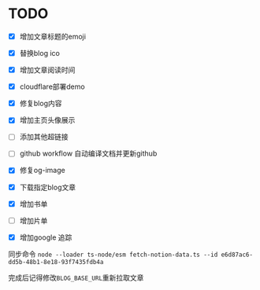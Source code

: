 # TODO

* [x] 增加文章标题的emoji
* [x] 替换blog ico
* [x] 增加文章阅读时间
* [x] cloudflare部署demo
* [x] 修复blog内容
* [x] 增加主页头像展示
* [ ] 添加其他超链接
* [ ] github workflow 自动编译文档并更新github
* [x] 修复og-image
* [x] 下载指定blog文章
* [x] 增加书单
* [ ] 增加片单
* [x] 增加google 追踪


同步命令 `node --loader ts-node/esm fetch-notion-data.ts --id e6d87ac6-dd5b-48b1-8e18-93f7435fdb4a`

完成后记得修改`BLOG_BASE_URL`重新拉取文章

